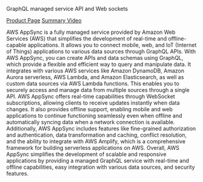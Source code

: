 GraphQL managed service API and Web sockets

[Product Page](https://aws.amazon.com/appsync/)
[Summary Video](https://youtu.be/K1T1gfnqbK4)

AWS AppSync is a fully managed service provided by Amazon Web Services (AWS) that simplifies the development of real-time and offline-capable applications. It allows you to connect mobile, web, and IoT (Internet of Things) applications to various data sources through GraphQL APIs.
With AWS AppSync, you can create APIs and data schemas using GraphQL, which provide a flexible and efficient way to query and manipulate data. It integrates with various AWS services like Amazon DynamoDB, Amazon Aurora serverless, AWS Lambda, and Amazon Elasticsearch, as well as custom data sources via AWS Lambda functions. This enables you to securely access and manage data from multiple sources through a single API.
AWS AppSync offers real-time capabilities through WebSocket subscriptions, allowing clients to receive updates instantly when data changes. It also provides offline support, enabling mobile and web applications to continue functioning seamlessly even when offline and automatically syncing data when a network connection is available.
Additionally, AWS AppSync includes features like fine-grained authorization and authentication, data transformation and caching, conflict resolution, and the ability to integrate with AWS Amplify, which is a comprehensive framework for building serverless applications on AWS.
Overall, AWS AppSync simplifies the development of scalable and responsive applications by providing a managed GraphQL service with real-time and offline capabilities, easy integration with various data sources, and security features.